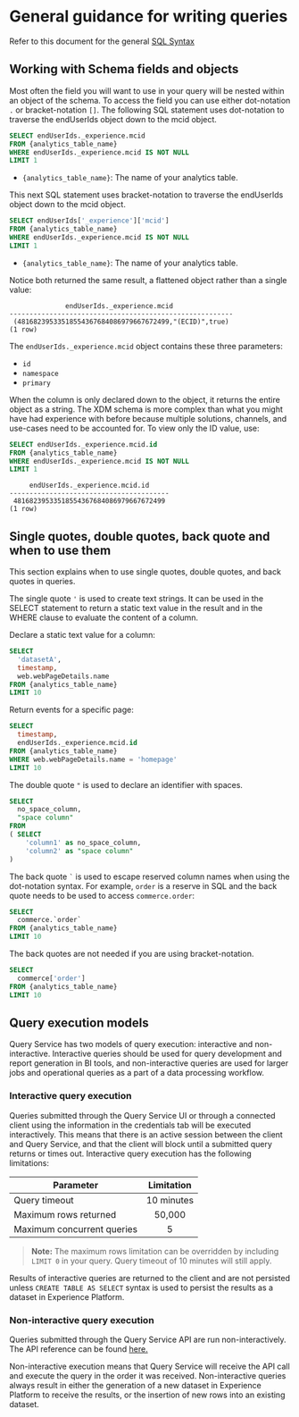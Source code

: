 # General guidance for writing queries

Refer to this document for the general [SQL Syntax](qs-sql-syntax.md)

## Working with Schema fields and objects

Most often the field you will want to use in your query will be nested within an object of the schema. To access the field you can use either dot-notation `.` or bracket-notation `[]`. The following SQL statement uses dot-notation to traverse the endUserIds object down to the mcid object.

  ```sql
  SELECT endUserIds._experience.mcid
  FROM {analytics_table_name}
  WHERE endUserIds._experience.mcid IS NOT NULL
  LIMIT 1
  ```
  * `{analytics_table_name}`: The name of your analytics table. 

This next SQL statement uses bracket-notation to traverse the endUserIds object down to the mcid object. 
 
  ```sql
  SELECT endUserIds['_experience']['mcid']
  FROM {analytics_table_name}
  WHERE endUserIds._experience.mcid IS NOT NULL
  LIMIT 1
  ```
* `{analytics_table_name}`: The name of your analytics table. 

Notice both returned the same result, a flattened object rather than a single value:

```
              endUserIds._experience.mcid   
--------------------------------------------------------
 (48168239533518554367684086979667672499,"(ECID)",true)
(1 row)
```

The `endUserIds._experience.mcid` object contains these three parameters:

* `id`
* `namespace`
* `primary`

When the column is only declared down to the object, it returns the entire object as a string. The XDM schema is more complex than what you might have had experience with before because multiple solutions, channels, and use-cases need to be accounted for.  To view only the ID value, use:
```sql
SELECT endUserIds._experience.mcid.id
FROM {analytics_table_name}
WHERE endUserIds._experience.mcid IS NOT NULL
LIMIT 1
```

``` 
     endUserIds._experience.mcid.id 
----------------------------------------
 48168239533518554367684086979667672499
(1 row)
```

## Single quotes, double quotes, back quote and when to use them

This section explains when to use single quotes, double quotes, and back quotes in queries. 

The single quote `'` is used to create text strings. It can be used in the SELECT statement to return a static text value in the result and in the WHERE clause to evaluate the content of a column.

Declare a static text value for a column:
```sql
SELECT 
  'datasetA',
  timestamp,
  web.webPageDetails.name
FROM {analytics_table_name}
LIMIT 10
```

Return events for a specific page:
```sql
SELECT 
  timestamp,
  endUserIds._experience.mcid.id
FROM {analytics_table_name}
WHERE web.webPageDetails.name = 'homepage'
LIMIT 10
```

The double quote `"` is used to declare an identifier with spaces.

```sql
SELECT
  no_space_column,
  "space column"
FROM
( SELECT 
    'column1' as no_space_column,
    'column2' as "space column"
)
```

The back quote `` ` `` is used to escape reserved column names when using the dot-notation syntax. For example, `order` is a reserve in SQL and the back quote needs to be used to access `commerce.order`:

```sql
SELECT 
  commerce.`order`
FROM {analytics_table_name}
LIMIT 10
```

The back quotes are not needed if you are using bracket-notation.
```sql
SELECT
  commerce['order']
FROM {analytics_table_name}
LIMIT 10
```
## Query execution models

Query Service has two models of query execution: interactive and non-interactive. Interactive queries should be used for query development and report generation in BI tools, and non-interactive queries are used for larger jobs and operational queries as a part of a data processing workflow. 

### Interactive query execution

Queries submitted through the Query Service UI or through a connected client using the information in the credentials tab will be executed interactively. This means that there is an active session between the client and Query Service, and that the client will block until a submitted query returns or times out. Interactive query execution has the following limitations:

| Parameter       | Limitation  | 
| ------------- |:-------------:|
| Query timeout | 10 minutes |
| Maximum rows returned | 50,000 |
| Maximum concurrent queries | 5 |

> **Note:** The maximum rows limitation can be overridden by including `LIMIT 0` in your query. Query timeout of 10 minutes will still apply. 

Results of interactive queries are returned to the client and are not persisted unless `CREATE TABLE AS SELECT` syntax is used to persist the results as a dataset in Experience Platform. 

### Non-interactive query execution

Queries submitted through the Query Service API are run non-interactively. The API reference can be found [here.](https://www.adobe.io/apis/experienceplatform/home/api-reference.html#!acpdr/swagger-specs/qs-api.yaml)

Non-interactive execution means that Query Service will receive the API call and execute the query in the order it was received. Non-interactive queries always result in either the generation of a new dataset in Experience Platform to receive the results, or the insertion of new rows into an existing dataset. 
